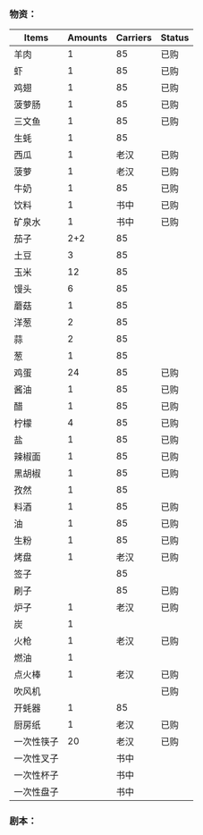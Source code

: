### 物资：

|Items|Amounts|Carriers|Status|
|---|---|---|---|
|羊肉|1|85|已购|
|虾|1|85|已购|
|鸡翅|1|85|已购|
|菠萝肠|1|85|已购|
|三文鱼|1|85|已购|
|生蚝|1|85||
|西瓜|1|老汉|已购|
|菠萝|1|老汉|已购|
|牛奶|1|85|已购|
|饮料|1|书中|已购|
|矿泉水|1|书中|已购|
|茄子|2+2|85||
|土豆|3|85||
|玉米|12|85||
|馒头|6|85||
|蘑菇|1|85||
|洋葱|2|85||
|蒜|2|85||
|葱|1|85||
|鸡蛋|24|85|已购|
|酱油|1|85|已购|
|醋|1|85|已购|
|柠檬|4|85|已购|
|盐|1|85|已购|
|辣椒面|1|85|已购|
|黑胡椒|1|85|已购|
|孜然|1|85||
|料酒|1|85|已购|
|油|1|85|已购|
|生粉|1|85|已购|
|烤盘|1|老汉|已购|
|签子||85||
|刷子||85|已购|
|炉子|1|老汉|已购|
|炭|1|||
|火枪|1|老汉|已购|
|燃油|1|||
|点火棒|1|老汉|已购|
|吹风机|||已购|
|开蚝器|1|85||
|厨房纸|1|老汉|已购|
|一次性筷子|20|老汉|已购|
|一次性叉子||书中||
|一次性杯子||书中||
|一次性盘子||书中||

### 剧本：
